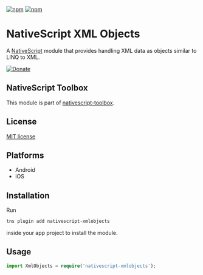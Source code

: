 [![npm](https://img.shields.io/npm/v/nativescript-xmlobjects.svg)](https://www.npmjs.com/package/nativescript-xmlobjects)
[![npm](https://img.shields.io/npm/dt/nativescript-xmlobjects.svg?label=npm%20downloads)](https://www.npmjs.com/package/nativescript-xmlobjects)

# NativeScript XML Objects

A [NativeScript](https://nativescript.org/) module that provides handling XML data as objects similar to LINQ to XML.

[![Donate](https://img.shields.io/badge/Donate-PayPal-green.svg)](https://www.paypal.com/cgi-bin/webscr?cmd=_s-xclick&hosted_button_id=EHLUKP9GWE5ME)

## NativeScript Toolbox

This module is part of [nativescript-toolbox](https://github.com/mkloubert/nativescript-toolbox).

## License

[MIT license](https://raw.githubusercontent.com/mkloubert/nativescript-xmlobjects/master/LICENSE)

## Platforms

* Android
* iOS

## Installation

Run

```bash
tns plugin add nativescript-xmlobjects
```

inside your app project to install the module.

## Usage

```typescript
import XmlObjects = require('nativescript-xmlobjects');
```
